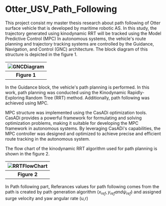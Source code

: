 # Otter_USV_Path_Following

This project consist my master thesis research about path following of Otter surface vehicle that is developed by maritime robotic AS. In this study, the trajectory generated using kinodynamic RRT will be tracked using the Model Predictive Control (MPC) In autonomous systems, the vehicle's route planning and trajectory tracking systems are controlled by the Guidance, Navigation, and Control (GNC) architecture. The block diagram of this structure is depicted in the figure 1.

|![GNCDiagram](https://github.com/ferhannb/Otter_USV_Path_Following/assets/29739404/a81bd463-34a0-4b07-8ba3-4219bf73ee8d)|
|:--:| 
| **Figure 1** |


In the Guidance block, the vehicle's path planning is performed. In this work, path planning was conducted using the Kinodynamic Rapidly-Exploring Random Tree (RRT) method. Additionally, path following was achieved using MPC. 

MPC structure was implemented using the CasADi optimization tools. CasADi provides a powerful framework for formulating and solving optimization problems, making it suitable for developing the MPC framework in autonomous systems. By leveraging CasADi's capabilities, the MPC controller was designed and optimized to achieve precise and efficient route tracking in the autonomous system.

The flow chart of the kinodynamic RRT algorithm used for path planning is shown in the figure 2.

|![RRTFlowChart](https://github.com/ferhannb/Otter_USV_Path_Following/assets/29739404/60fde4e9-d44b-49a6-851c-90154b414164) |
|:--:| 
| **Figure 2** |

In Path following part, Referances values for path following comes from the path is created by path generation algorithm ($x_{ref},y_{ref} and \psi_{ref}$) and assigned surge velocity and yaw angular rate (u,r)   
